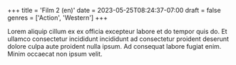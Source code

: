 +++
title = 'Film 2 (en)'
date = 2023-05-25T08:24:37-07:00
draft = false
genres = ['Action', 'Western']
+++

Lorem aliquip cillum ex ex officia excepteur labore et do tempor quis do. Et ullamco consectetur incididunt incididunt ad consectetur proident deserunt dolore culpa aute proident nulla ipsum. Ad consequat labore fugiat enim. Minim occaecat non ipsum velit.
